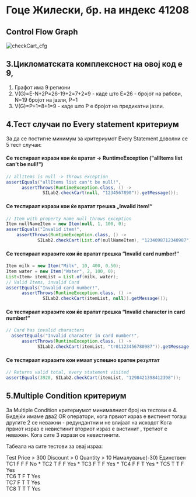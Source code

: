 # Гоце Жилески, бр. на индекс 41208

## Control Flow Graph
![checkCart_cfg](https://github.com/user-attachments/assets/1aa366d3-5936-4984-a171-cb6223ebc273)


## 3.Цикломатската комплексност на овој код е 9,  
  1. Графот има 9 региони
  2. V(G)=E-N+2P=26-19+2=7+2=9  - каде што E=26 - бројот на рабови, N=19 бројот на јазли, P=1
  3. V(G)=P+1=8+1=9 - каде што P е бројот на предикатни јазли.

## 4.Тест случаи по Every statement критериум
 За да се постигне минимум за критериумот Every Statement доволни се 5 тест случаи:
 
 #### Се тестираат изрази кои ќе вратат -> RuntimeException ("allItems list can't be null!")
  ```java
// allItems is null -> throws exception
assertEquals("allItems list can't be null!",
        assertThrows(RuntimeException.class, () ->
                SILab2.checkCart(null, "1234567890")).getMessage());
```
 #### Се тестираат изрази кои ќе вратат грешка „Invalid item!“
  ```java
// Item with property name null throws exception
Item nullNameItem = new Item(null, 1, 100, 0);
assertEquals("Invalid item!",
      assertThrows(RuntimeException.class, () ->
              SILab2.checkCart(List.of(nullNameItem), "1234098712340987")).getMessage());
```
#### Се тестираат изразите кои ќе вратат грешка “Invalid card number!“ 
```java
Item milk = new Item("Milk", 10, 400, 0.50);
Item water = new Item("Water", 2, 100, 0);
List<Item> itemList = List.of(milk, water);
// Valid Items, invalid Card
assertEquals("Invalid card number!",
      assertThrows(RuntimeException.class, () ->
              SILab2.checkCart(itemList, null)).getMessage());
```

#### Се тестираат изразите кои ќе вратат грешка “Invalid character in card number!“ 
```java
// Card has invalid characters
  assertEquals("Invalid character in card number!",
      assertThrows(RuntimeException.class, () ->
            SILab2.checkCart(itemList, "tr01123456780987")).getMessage());
```
#### Се тестираат изразите кои имаат успешно вратен резултат
```java
// Returns valid total, every statement visited
assertEquals(3920, SILab2.checkCart(itemList, "1298421398412398"));
```


## 5.Multiple Condition критериум
За Multiple Condition критериумот минималниот број на тестови е 4.
Бидејќи имаме два2 OR оператори, кога првиот израз е вистинит тогаш другите 2 се неважни - редундантни и не влијаат на исходот
Кога првиот израз е невистинит вториот израз е вистинит , третиот е неважен.
Кога сите 3 изрази се невистинити.

Табеала на сите тестови за овај израз:

Test	Price > 300	Discount > 0	Quantity > 10	  Намалување(-30)	Единствен 
TC1	      F	            F	          F	              No	           *
TC2	      T	            F	          F	              Yes	           *
TC3	      F	            T	          F	              Yes	           *
TC4	      F	            F	          T	              Yes	           *
TC5	      T	            T	          F	              Yes	   
TC6     	T	            F	          T	              Yes	   
TC7	      F	            T         	T	              Yes	  
TC8	      T	            T	          T	              Yes	

